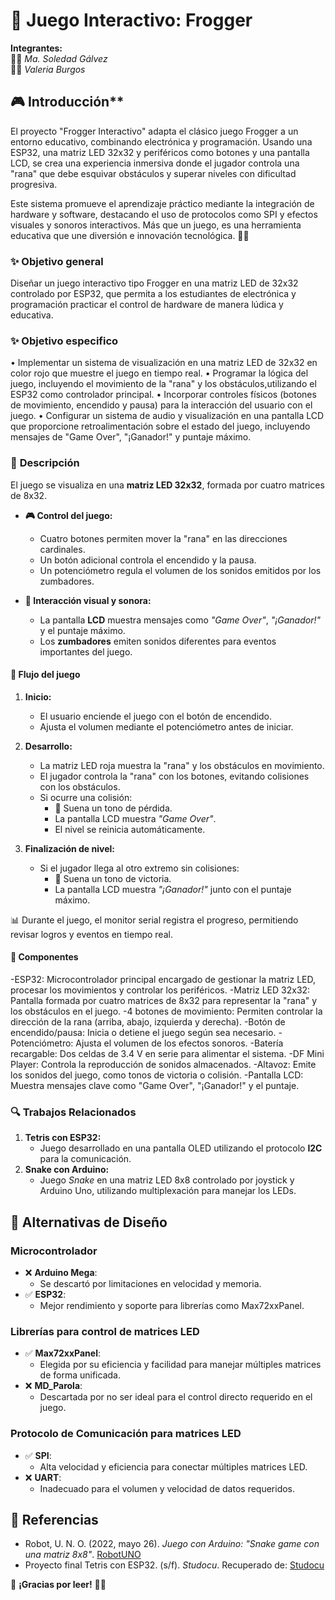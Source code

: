 # 🐸 **Juego Interactivo: Frogger**  

**Integrantes:**  
👩‍🎓 *Ma. Soledad Gálvez*  
👩‍🎓 *Valeria Burgos*  


## 🎮 Introducción**  

El proyecto "Frogger Interactivo" adapta el clásico juego Frogger a un entorno educativo, combinando electrónica y programación. Usando una ESP32, una matriz LED 32x32 y periféricos como botones y una pantalla LCD, se crea una experiencia inmersiva donde el jugador controla una "rana" que debe esquivar obstáculos y superar niveles con dificultad progresiva.

Este sistema promueve el aprendizaje práctico mediante la integración de hardware y software, destacando el uso de protocolos como SPI y efectos visuales y sonoros interactivos. Más que un juego, es una herramienta educativa que une diversión e innovación tecnológica. 🐸✨

### ✨ **Objetivo general**  

Diseñar un juego interactivo tipo Frogger en una matriz LED de 32x32 controlado por ESP32, que permita a los estudiantes de electrónica y programación practicar el control de hardware de manera
lúdica y educativa.
### ✨ **Objetivo especifico**  
• Implementar un sistema de visualización en una matriz LED de 32x32 en color rojo que muestre el juego en tiempo real.
• Programar la lógica del juego, incluyendo el movimiento de la "rana" y los obstáculos,utilizando el ESP32 como controlador principal.
• Incorporar controles físicos (botones de movimiento, encendido y pausa) para la interacción del usuario con el juego.
• Configurar un sistema de audio y visualización en una pantalla LCD que proporcione retroalimentación sobre el estado del juego, incluyendo mensajes de "Game Over", "¡Ganador!" y puntaje máximo.
### 📝 **Descripción**  
El juego se visualiza en una **matriz LED 32x32**, formada por cuatro matrices de 8x32.  

- **🎮 Control del juego:**  
  - Cuatro botones permiten mover la "rana" en las direcciones cardinales.  
  - Un botón adicional controla el encendido y la pausa.  
  - Un potenciómetro regula el volumen de los sonidos emitidos por los zumbadores.  

- **👀 Interacción visual y sonora:**  
  - La pantalla **LCD** muestra mensajes como *"Game Over"*, *"¡Ganador!"* y el puntaje máximo.  
  - Los **zumbadores** emiten sonidos diferentes para eventos importantes del juego.  

#### 🎯 **Flujo del juego**  
1. **Inicio:**  
   - El usuario enciende el juego con el botón de encendido.  
   - Ajusta el volumen mediante el potenciómetro antes de iniciar.  
   
2. **Desarrollo:**  
   - La matriz LED roja muestra la "rana" y los obstáculos en movimiento.  
   - El jugador controla la "rana" con los botones, evitando colisiones con los obstáculos.  
   - Si ocurre una colisión:  
     - 📢 Suena un tono de pérdida.  
     - La pantalla LCD muestra *"Game Over"*.  
     - El nivel se reinicia automáticamente.  

3. **Finalización de nivel:**  
   - Si el jugador llega al otro extremo sin colisiones:  
     - 🎉 Suena un tono de victoria.  
     - La pantalla LCD muestra *"¡Ganador!"* junto con el puntaje máximo.  

📊 Durante el juego, el monitor serial registra el progreso, permitiendo revisar logros y eventos en tiempo real.  

#### **🔧 Componentes**  
-ESP32: Microcontrolador principal encargado de gestionar la matriz LED, procesar los movimientos y controlar los periféricos.
-Matriz LED 32x32: Pantalla formada por cuatro matrices de 8x32 para representar la "rana" y los obstáculos en el juego.
-4 botones de movimiento: Permiten controlar la dirección de la rana (arriba, abajo, izquierda y derecha).
-Botón de encendido/pausa: Inicia o detiene el juego según sea necesario.
-Potenciómetro: Ajusta el volumen de los efectos sonoros.
-Batería recargable: Dos celdas de 3.4 V en serie para alimentar el sistema.
-DF Mini Player: Controla la reproducción de sonidos almacenados.
-Altavoz: Emite los sonidos del juego, como tonos de victoria o colisión.
-Pantalla LCD: Muestra mensajes clave como "Game Over", "¡Ganador!" y el puntaje.

### 🔍 **Trabajos Relacionados**  
1. **Tetris con ESP32:**  
   - Juego desarrollado en una pantalla OLED utilizando el protocolo **I2C** para la comunicación.  
2. **Snake con Arduino:**  
   - Juego *Snake* en una matriz LED 8x8 controlado por joystick y Arduino Uno, utilizando multiplexación para manejar los LEDs.  


## 🎨 **Alternativas de Diseño**  

### **Microcontrolador**  
- ❌ **Arduino Mega**:  
  - Se descartó por limitaciones en velocidad y memoria.  
- ✅ **ESP32**:  
  - Mejor rendimiento y soporte para librerías como Max72xxPanel.  

### **Librerías para control de matrices LED**  
- ✅ **Max72xxPanel**:  
  - Elegida por su eficiencia y facilidad para manejar múltiples matrices de forma unificada.  
- ❌ **MD_Parola**:  
  - Descartada por no ser ideal para el control directo requerido en el juego.  

### **Protocolo de Comunicación para matrices LED**  
- ✅ **SPI**:  
  - Alta velocidad y eficiencia para conectar múltiples matrices LED.  
- ❌ **UART**:  
  - Inadecuado para el volumen y velocidad de datos requeridos.  


## 🔗 **Referencias**  
- Robot, U. N. O. (2022, mayo 26). *Juego con Arduino: "Snake game con una matriz 8x8"*. [RobotUNO](https://robotuno.com/minijuego-con-arduino-snake-game/)  
- Proyecto final Tetris con ESP32. (s/f). *Studocu*. Recuperado de: [Studocu](https://www.studocu.com/es-mx/document/universidad-politecnica-de-tulancingo/estancia-ii/proyecto-final-tetris-con-esp32/69895701)  

🎉 **¡Gracias por leer!** 🐸✨  
